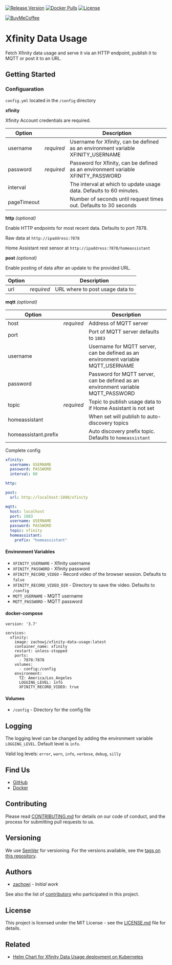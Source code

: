 [![Release Version][release-shield]][release-link] [![Docker Pulls][docker-pulls]][docker-link] [![License][license-shield]](LICENSE.md)

[![BuyMeCoffee][buymecoffee-shield]][buymecoffee-link]

# Xfinity Data Usage

Fetch Xfinity data usage and serve it via an HTTP endpoint, publish it to MQTT or post it to an URL.

## Getting Started

### Configuaration

`config.yml` located in the `/config` directory

**xfinity**

Xfinity Account credentials are required.

| Option      |            | Description                                                                      |
| ----------- | ---------- | -------------------------------------------------------------------------------- |
| username    | _required_ | Username for Xfinity, can be defined as an environment variable XFINITY_USERNAME |
| password    | _required_ | Password for Xfinity, can be defined as an environment variable XFINITY_PASSWORD |
| interval    |            | The interval at which to update usage data. Defaults to 60 minutes.              |
| pageTimeout |            | Number of seconds until request times out. Defaults to 30 seconds                |

**http** _(optional)_

Enable HTTP endpoints for most recent data. Defaults to port 7878.

Raw data at `http://ipaddress:7878`

Home Assistant rest sensor at `http://ipaddress:7878/homeassistant`

**post** _(optional)_

Enable posting of data after an update to the provided URL.

| Option |            | Description                     |
| ------ | ---------- | ------------------------------- |
| url    | _required_ | URL where to post usage data to |

**mqtt** _(optional)_

| Option               |            | Description                                                                       |
| -------------------- | ---------- | --------------------------------------------------------------------------------- |
| host                 | _required_ | Address of MQTT server                                                            |
| port                 |            | Port of MQTT server defaults to `1883`                                            |
| username             |            | Username for MQTT server, can be defined as an environment variable MQTT_USERNAME |
| password             |            | Password for MQTT server, can be defined as an environment variable MQTT_PASSWORD |
| topic                | _required_ | Topic to publish usage data to if Home Assistant is not set                       |
| homeassistant        |            | When set will publish to auto-discovery topics                                    |
| homeassistant.prefix |            | Auto discovery prefix topic. Defaults to `homeassistant`                          |

Complete config

```yaml
xfinity:
  username: USERNAME
  password: PASSWORD
  interval: 60

http:

post:
  url: http://localhost:1880/xfinity

mqtt:
  host: localhost
  port: 1883
  username: USERNAME
  password: PASSWORD
  topic: xfinity
  homeassistant:
    prefix: "homeassistant"
```

#### Environment Variables

- `XFINITY_USERNAME` - Xfinity username
- `XFINITY_PASSWORD` - Xfinity password
- `XFINITY_RECORD_VIDEO` - Record video of the browser session. Defaults to `false`
- `XFINITY_RECORD_VIDEO_DIR` - Directory to save the video. Defaults to `/config`
- `MQTT_USERNAME` - MQTT username
- `MQTT_PASSWORD` - MQTT password

#### docker-compose

```
version: '3.7'

services:
  xfinity:
    image: zachowj/xfinity-data-usage:latest
    container_name: xfinity
    restart: unless-stopped
    ports:
      - 7878:7878
    volumes:
      - config:/config
    environment:
      TZ: America/Los_Angeles
      LOGGING_LEVEL: info
      XFINITY_RECORD_VIDEO: true
```

#### Volumes

- `/config` - Directory for the config file

## Logging

The logging level can be changed by adding the environment variable `LOGGING_LEVEL`. Default level is `info`.

Valid log levels: `error`, `warn`, `info`, `verbose`, `debug`, `silly`

## Find Us

- [GitHub](https://github.com/zachowj/xfinity-data-usage)
- [Docker](https://hub.docker.com/r/zachowj/xfinity-data-usage)

## Contributing

Please read [CONTRIBUTING.md](CONTRIBUTING.md) for details on our code of conduct, and the process for submitting pull requests to us.

## Versioning

We use [SemVer](http://semver.org/) for versioning. For the versions available, see the
[tags on this repository](https://github.com/zachowj/xfinity-data-usage/tags).

## Authors

- [zachowj](https://github.com/zachowj) - _Initial work_

See also the list of [contributors](https://github.com/zachowj/xfinity-data-usage/contributors) who
participated in this project.

## License

This project is licensed under the MIT License - see the [LICENSE.md](LICENSE.md) file for details.

## Related

- [Helm Chart for Xfinity Data Usage deployment on Kubernetes](https://github.com/naterator/helm-charts/tree/main/xfinity-data-usage)

[license-shield]: https://img.shields.io/github/license/zachowj/xfinity-data-usage.svg?style=for-the-badge
[release-link]: https://github.com/zachowj/xfinity-data-usage/releases
[release-shield]: https://img.shields.io/github/v/release/zachowj/xfinity-data-usage?style=for-the-badge
[docker-pulls]: https://img.shields.io/docker/pulls/zachowj/xfinity-data-usage?style=for-the-badge
[docker-link]: https://hub.docker.com/r/zachowj/xfinity-data-usage
[buymecoffee-link]: https://www.buymeacoffee.com/zachowj
[buymecoffee-shield]: https://www.buymeacoffee.com/assets/img/custom_images/orange_img.png
